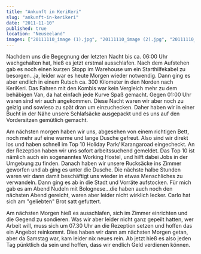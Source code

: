 ```yaml
---
title: "Ankunft in KeriKeri"
slug: "ankunft-in-kerikeri"
date: "2011-11-10"
published: true
location: "Neuseeland"
images: ["20111110_image (1).jpg", "20111110_image (2).jpg", "20111110_image (3).jpg"]
---
```


Nachdem uns die Begegnung der letzten Nacht bis ca. 06:00 Uhr wachgehalten hat, hieß es jetzt erstmal ausschlafen. Nach dem Aufstehen gab es noch einen kurzen Stopp im Warehouse um ein Starthilfekabel zu besorgen...ja, leider war es heute Morgen wieder notwendig. Dann ging es aber endlich in einem Rutsch ca. 300 Kilometer in den Norden nach KeriKeri. Das Fahren mit den Kombis war kein Vergleich mehr zu dem behäbigen Van, da hat einfach jede Kurve Spaß gemacht. Gegen 01:00 Uhr waren sind wir auch angekommen. Diese Nacht waren wir aber noch zu geizig und sowieso zu spät dran um einzuchecken. Daher haben wir in einer Bucht in der Nähe unsere Schlafsäcke ausgepackt und es uns auf den Vordersitzen gemütlich gemacht. 

Am nächsten morgen haben wir uns, abgesehen von einem richtigen Bett, noch mehr auf eine warme und lange Dusche gefreut. Also sind wir direkt los und haben schnell im Top 10 Holiday Park/ Karangaroad eingecheckt. An der Rezeption haben wir uns sofort arbeitssuchend gemeldet. Das Top 10 ist nämlich auch ein sogenanntes Working Hostel, und hilft dabei Jobs in der Umgebung zu finden. Danach haben wir unsere Rucksäcke ins Zimmer geworfen und ab ging es unter die Dusche. Die nächste halbe Stunden waren wir dann damit beschäftigt uns wieder in etwas Menschliches zu verwandeln. Dann ging es ab in die Stadt und Vorräte aufstocken. Für mich gab es am Abend Nudeln mit Bolognese...die haben auch noch den nächsten Abend gereicht, waren aber leider nicht wirklich lecker. Carlo hat sich am \"geliebten\" Brot satt gefuttert.

Am nächsten Morgen hieß es ausschlafen, sich im Zimmer einrichten und die Gegend zu sondieren. Was wir aber leider nicht ganz gepeilt hatten, wer Arbeit will, muss sich um 07.30 Uhr an die Rezeption setzen und hoffen das ein Angebot reinkommt. Dies haben wir dann am nächsten Morgen getan, aber da Samstag war, kam leider nix neues rein. Ab jetzt hieß es also jeden Tag pünktlich da sein und hoffen, dass wir endlich Geld verdienen können.